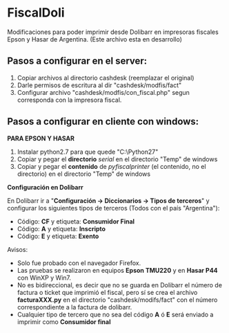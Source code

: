# FiscalDoli
Modificaciones para poder imprimir desde Dolibarr en impresoras fiscales Epson y Hasar de Argentina. 
(Este archivo esta en desarrollo)

Pasos a configurar en el server:
--------------------------------

 1. Copiar archivos al directorio cashdesk (reemplazar el original)
 2. Darle permisos de escritura al dir "cashdesk/modfis/fact" 
 3. Configurar archivo "cashdesk/modfis/con_fiscal.php" segun corresponda con la impresora fiscal.


Pasos a configurar en cliente con windows:
------------------------------------------

**PARA EPSON Y HASAR**

 1. Instalar python2.7 para que quede "C:\Python27"
 2. Copiar y pegar el **directorio** *serial* en el directorio "Temp" de windows
 3. Copiar y pegar el **contenido** de *pyfiscalprinter* (el contenido, no el directorio) en el directorio "Temp" de windows

**Configuración en Dolibarr**

En Dolibarr ir a "**Configuración -> Diccionarios -> Tipos de terceros**" y configurar los siguientes tipos de terceros (Todos con el país "Argentina"):

 - Código: **CF** y etiqueta: **Consumidor Final** 
 - Código: **A**  y etiqueta: **Inscripto** 
 - Código: **E**  y etiqueta: **Exento**

Avisos:

 - Solo fue probado con el navegador Firefox.
 - Las pruebas se realizaron en equipos **Epson TMU220** y en **Hasar P44** con WinXP y Win7.
 - No es bidireccional, es decir que no se guarda en Dolibarr el número de factura o ticket que imprimió el fiscal, pero sí se crea el archivo **facturaXXX.py** en el directorio "cashdesk/modifs/fact" con el número correspondiente a la factura de dolibarr.
 - Cualquier tipo de tercero que no sea del código **A** ó **E** será enviado a imprimir como **Consumidor final**
